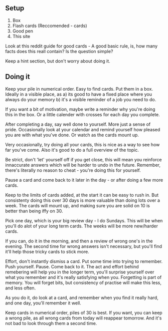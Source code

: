 ## Setup

1.  Box
2.  Flash cards (Reccomended - cards)
3. Good pen
4. This site


Look at this reddit guide for good cards -
A good basic rule, is, how many facts does this reall contain? Is the question simple?

Keep a hint section, but don't worry about doing it.

## Doing it

Keep your pile in numerical order. Easy to find cards. Put them in a box. Ideally in a visible place, as a) its good to have a fixed place where you always do your memory b) it's a visible reminder of a job you need to do.

If you want a bit of motivation, maybe write a reminder why you're doing this in the box. Or a little calender with crosses for each day you complete.

After completing a day, say well done to yourself. More just a sense of pride. Occasionally look at your calendar and remind yourself how pleased you are with what you've done. Or watch as the cards mount up.

Very occasionally, try doing all your cards, this is nice as a way to see how far you've come. Also it's good to do a full overview of the topic.

Be strict, don't 'let' yourself off if you get close, this will mean you reinforce innaccurate answers which will be harder to undo in the future. Remember, there's literally no reason to cheat - you're doing this for yourself.

Pause a card and come back to it later in the day - or after doing a few more cards.

Keep to the limits of cards added, at the start it can be easy to rush in. But consistenty doing this over 30 days is more valuable than doing lots over a week. The cards will mount up, and making sure you are solid on 10 is better than being iffy on 30.

Pick one day, which is your big review day - I do Sundays. This will be when you'll do alot of your long term cards. The weeks will be more new/harder cards.

If you can, do it in the morning, and then a review of wrong one's in the evening. The second time for wrong answers isn't necessary, but you'll find it'll help those tricky cards to stick more.

Effort, don't instantly dismiss a card. Put some time into trying to remember. Push yourself. Pause. Come back to it. The act and effort behind remebering will help you in the longer term, you'll surprise yourself over what you remember and it's really satisfying when you. Forgetting is part of memory. You will forget bits, but consistency of practise will make this less, and less often.

As you do it, do look at a card, and remember when you find it really hard, and one day, you'll remember it well.

Keep cards in numerical order, piles of 30 is best. If you want, you can keep a wrong pile, as all wrong cards from today will reappear tomorrow. And it's not bad to look through them a second time.